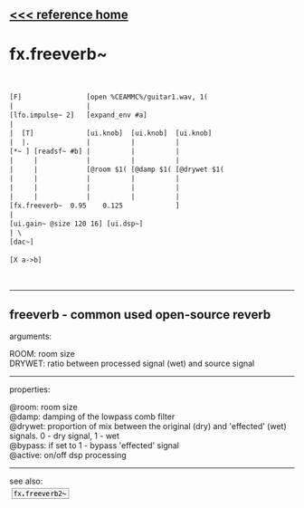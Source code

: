 [<<< reference home](ceammc_lib.md)
---

# fx.freeverb~

```


[F]                [open %CEAMMC%/guitar1.wav, 1(
|                  |
[lfo.impulse~ 2]   [expand_env #a]
|
|  [T]             [ui.knob]  [ui.knob]  [ui.knob]
|  |.              |          |          |
[*~ ] [readsf~ #b] |          |          |
|     |            |          |          |
|     |            [@room $1( [@damp $1( [@drywet $1(
|     |            |          |          |
|     |            |          |          |
|     |            |          |          |
[fx.freeverb~  0.95    0.125             ]
|
[ui.gain~ @size 120 16] [ui.dsp~]
| \
[dac~]

[X a->b]

            
```
---
freeverb - common used open-source reverb
---
arguments:

ROOM: room size<br>
DRYWET: ratio between processed
            signal (wet) and source signal<br>

---
properties:

@room: room
            size<br>
@damp: damping of
            the lowpass comb filter<br>
@drywet: 
            proportion of mix between the original (dry) and &#39;effected&#39; (wet) signals. 0 - dry
            signal, 1 - wet<br>
@bypass: if set to 1 - bypass
            &#39;effected&#39; signal<br>
@active: on/off dsp
            processing<br>

---
see also:<br>
[![fx.freeverb2~](img/object_fx.freeverb2~.png)](fx.freeverb2~.md)
